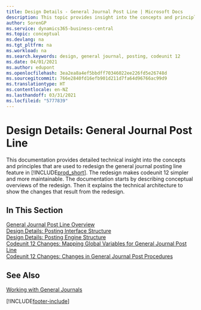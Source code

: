 ```yaml
---
title: Design Details - General Journal Post Line | Microsoft Docs
description: This topic provides insight into the concepts and principles that are used to redesign the general journal posting line feature in Business Central.
author: SorenGP
ms.service: dynamics365-business-central
ms.topic: conceptual
ms.devlang: na
ms.tgt_pltfrm: na
ms.workload: na
ms.search.keywords: design, general journal, posting, codeunit 12
ms.date: 04/01/2021
ms.author: edupont
ms.openlocfilehash: 3ea2ea8a4ef5bbdff70346022ee226fd5e26748d
ms.sourcegitcommit: 766e2840fd16efb901d211d7fa64d96766ac99d9
ms.translationtype: HT
ms.contentlocale: en-NZ
ms.lasthandoff: 03/31/2021
ms.locfileid: "5777839"
---
```

# <a name="design-details-general-journal-post-line"></a>Design Details: General Journal Post Line
This documentation provides detailed technical insight into the concepts and principles that are used to redesign the general journal posting line feature in [!INCLUDE[prod_short](includes/prod_short.md)]. The redesign makes codeunit 12 simpler and more maintainable. The documentation starts by describing conceptual overviews of the redesign. Then it explains the technical architecture to show the changes that result from the redesign.  

## <a name="in-this-section"></a>In This Section  
[General Journal Post Line Overview](design-details-general-journal-post-line-overview.md)  
[Design Details: Posting Interface Structure](design-details-posting-interface-structure.md)  
[Design Details: Posting Engine Structure](design-details-posting-engine-structure.md)  
[Codeunit 12 Changes: Mapping Global Variables for General Journal Post Line](design-details-codeunit-12-changes-mapping-global-variables-for-general-journal-post-line.md)  
[Codeunit 12 Changes: Changes in General Journal Post Procedures](design-details-codeunit-12-changes-changes-in-general-journal-post-procedures.md)  

## <a name="see-also"></a>See Also  
[Working with General Journals](ui-work-general-journals.md)


[!INCLUDE[footer-include](includes/footer-banner.md)]